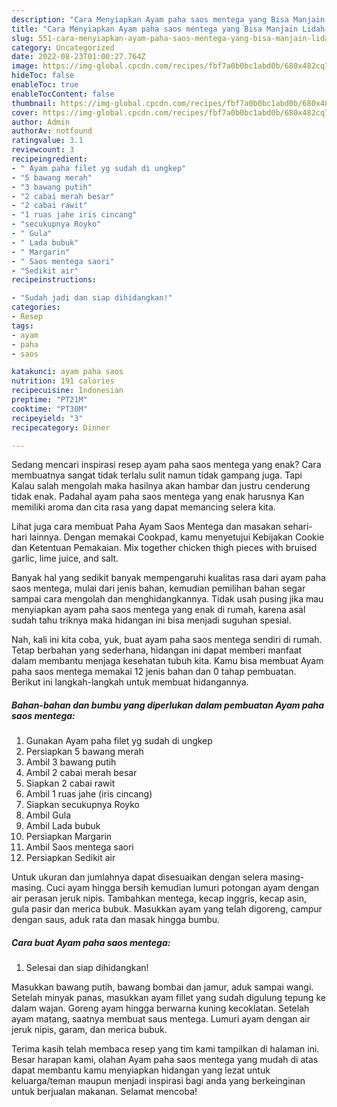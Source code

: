 ```yaml
---
description: "Cara Menyiapkan Ayam paha saos mentega yang Bisa Manjain Lidah, Buat Buka Puasa}"
title: "Cara Menyiapkan Ayam paha saos mentega yang Bisa Manjain Lidah, Buat Buka Puasa}"
slug: 551-cara-menyiapkan-ayam-paha-saos-mentega-yang-bisa-manjain-lidah-buat-buka-puasa
category: Uncategorized
date: 2022-08-23T01:00:27.764Z
image: https://img-global.cpcdn.com/recipes/fbf7a0b0bc1abd0b/680x482cq70/ayam-paha-saos-mentega-foto-resep-utama.jpg
hideToc: false
enableToc: true
enableTocContent: false
thumbnail: https://img-global.cpcdn.com/recipes/fbf7a0b0bc1abd0b/680x482cq70/ayam-paha-saos-mentega-foto-resep-utama.jpg
cover: https://img-global.cpcdn.com/recipes/fbf7a0b0bc1abd0b/680x482cq70/ayam-paha-saos-mentega-foto-resep-utama.jpg
author: Admin
authorAv: notfound
ratingvalue: 3.1
reviewcount: 3
recipeingredient:
- " Ayam paha filet yg sudah di ungkep"
- "5 bawang merah"
- "3 bawang putih"
- "2 cabai merah besar"
- "2 cabai rawit"
- "1 ruas jahe iris cincang"
- "secukupnya Royko"
- " Gula"
- " Lada bubuk"
- " Margarin"
- " Saos mentega saori"
- "Sedikit air"
recipeinstructions:

- "Sudah jadi dan siap dihidangkan!"
categories:
- Resep
tags:
- ayam
- paha
- saos

katakunci: ayam paha saos 
nutrition: 191 calories
recipecuisine: Indonesian
preptime: "PT21M"
cooktime: "PT30M"
recipeyield: "3"
recipecategory: Dinner

---
```



Sedang mencari inspirasi resep ayam paha saos mentega yang enak? Cara membuatnya sangat tidak terlalu sulit namun tidak gampang juga. Tapi Kalau salah mengolah maka hasilnya akan hambar dan justru cenderung tidak enak. Padahal ayam paha saos mentega yang enak harusnya Kan memiliki aroma dan cita rasa yang dapat memancing selera kita.


Lihat juga cara membuat Paha Ayam Saos Mentega dan masakan sehari-hari lainnya. Dengan memakai Cookpad, kamu menyetujui Kebijakan Cookie dan Ketentuan Pemakaian. Mix together chicken thigh pieces with bruised garlic, lime juice, and salt.

Banyak hal yang sedikit banyak mempengaruhi kualitas rasa dari ayam paha saos mentega, mulai dari jenis bahan, kemudian pemilihan bahan segar sampai cara mengolah dan menghidangkannya. Tidak usah pusing jika mau menyiapkan ayam paha saos mentega yang enak di rumah, karena asal sudah tahu triknya maka hidangan ini bisa menjadi suguhan spesial.


Nah, kali ini kita coba, yuk, buat ayam paha saos mentega sendiri di rumah. Tetap berbahan yang sederhana, hidangan ini dapat memberi manfaat dalam membantu menjaga kesehatan tubuh kita. Kamu bisa membuat Ayam paha saos mentega memakai 12 jenis bahan dan 0 tahap pembuatan. Berikut ini langkah-langkah untuk membuat hidangannya.

<!--inarticleads1-->

##### Bahan-bahan dan bumbu yang diperlukan dalam pembuatan Ayam paha saos mentega:

1. Gunakan  Ayam paha filet yg sudah di ungkep
1. Persiapkan 5 bawang merah
1. Ambil 3 bawang putih
1. Ambil 2 cabai merah besar
1. Siapkan 2 cabai rawit
1. Ambil 1 ruas jahe (iris cincang)
1. Siapkan secukupnya Royko
1. Ambil  Gula
1. Ambil  Lada bubuk
1. Persiapkan  Margarin
1. Ambil  Saos mentega saori
1. Persiapkan Sedikit air


Untuk ukuran dan jumlahnya dapat disesuaikan dengan selera masing-masing. Cuci ayam hingga bersih kemudian lumuri potongan ayam dengan air perasan jeruk nipis. Tambahkan mentega, kecap inggris, kecap asin, gula pasir dan merica bubuk. Masukkan ayam yang telah digoreng, campur dengan saus, aduk rata dan masak hingga bumbu. 

<!--inarticleads2-->

##### Cara buat Ayam paha saos mentega:


1. Selesai dan siap dihidangkan!

Masukkan bawang putih, bawang bombai dan jamur, aduk sampai wangi. Setelah minyak panas, masukkan ayam fillet yang sudah digulung tepung ke dalam wajan. Goreng ayam hingga berwarna kuning kecoklatan. Setelah ayam matang, saatnya membuat saus mentega. Lumuri ayam dengan air jeruk nipis, garam, dan merica bubuk. 

Terima kasih telah membaca resep yang tim kami tampilkan di halaman ini. Besar harapan kami, olahan Ayam paha saos mentega yang mudah di atas dapat membantu kamu menyiapkan hidangan yang lezat untuk keluarga/teman maupun menjadi inspirasi bagi anda yang berkeinginan untuk berjualan makanan. Selamat mencoba!
